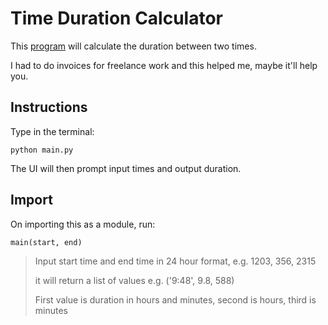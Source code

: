 # Time Duration Calculator

This [program](main.py) will calculate the duration between two times.

I had to do invoices for freelance work and this helped me, maybe it'll help you.

## Instructions

Type in the terminal:

`python main.py`

The UI will then prompt input times and output duration.

## Import

On importing this as a module, run:

`main(start, end)`

> Input start time and end time in 24 hour format, e.g. 1203, 356, 2315
>
> it will return a list of values e.g. ('9:48', 9.8, 588)
>
> First value is duration in hours and minutes, second is hours, third is minutes
